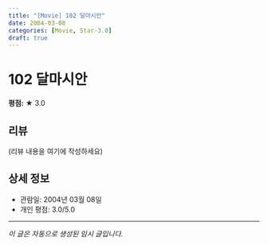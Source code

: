 ```yaml
---
title: "[Movie] 102 달마시안"
date: 2004-03-08
categories: [Movie, Star-3.0]
draft: true
---
```


# 102 달마시안

**평점:** ★ 3.0

## 리뷰

(리뷰 내용을 여기에 작성하세요)

## 상세 정보

- 관람일: 2004년 03월 08일
- 개인 평점: 3.0/5.0

---

*이 글은 자동으로 생성된 임시 글입니다.*
